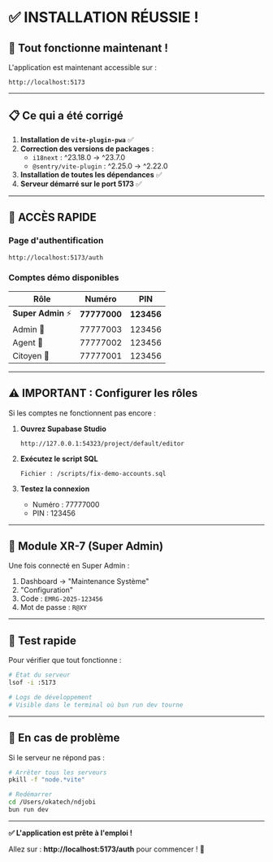 # ✅ **INSTALLATION RÉUSSIE !**

## 🎉 **Tout fonctionne maintenant !**

L'application est maintenant accessible sur :
```
http://localhost:5173
```

---

## 📋 **Ce qui a été corrigé**

1. **Installation de `vite-plugin-pwa`** ✅
2. **Correction des versions de packages** :
   - `i18next` : ^23.18.0 → ^23.7.0
   - `@sentry/vite-plugin` : ^2.25.0 → ^2.22.0
3. **Installation de toutes les dépendances** ✅
4. **Serveur démarré sur le port 5173** ✅

---

## 🚀 **ACCÈS RAPIDE**

### **Page d'authentification**
```
http://localhost:5173/auth
```

### **Comptes démo disponibles**

| Rôle | Numéro | PIN |
|------|--------|-----|
| **Super Admin** ⚡ | **77777000** | **123456** |
| Admin 👑 | 77777003 | 123456 |
| Agent 👥 | 77777002 | 123456 |
| Citoyen 👤 | 77777001 | 123456 |

---

## ⚠️ **IMPORTANT : Configurer les rôles**

Si les comptes ne fonctionnent pas encore :

1. **Ouvrez Supabase Studio**
   ```
   http://127.0.0.1:54323/project/default/editor
   ```

2. **Exécutez le script SQL**
   ```
   Fichier : /scripts/fix-demo-accounts.sql
   ```

3. **Testez la connexion**
   - Numéro : 77777000
   - PIN : 123456

---

## 🎯 **Module XR-7 (Super Admin)**

Une fois connecté en Super Admin :
1. Dashboard → "Maintenance Système"
2. "Configuration"
3. Code : `EMRG-2025-123456`
4. Mot de passe : `R@XY`

---

## 📱 **Test rapide**

Pour vérifier que tout fonctionne :
```bash
# État du serveur
lsof -i :5173

# Logs de développement
# Visible dans le terminal où bun run dev tourne
```

---

## 🔧 **En cas de problème**

Si le serveur ne répond pas :

```bash
# Arrêter tous les serveurs
pkill -f "node.*vite"

# Redémarrer
cd /Users/okatech/ndjobi
bun run dev
```

---

**✅ L'application est prête à l'emploi !**

Allez sur : **http://localhost:5173/auth** pour commencer ! 🚀

